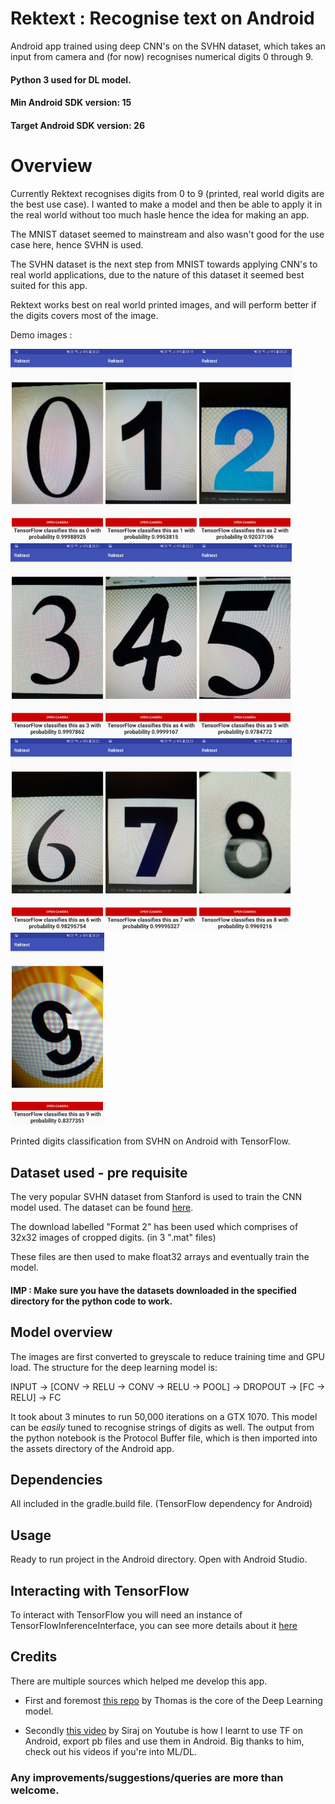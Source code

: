 # Rektext : Recognise text on Android

Android app trained using deep CNN's on the SVHN dataset, which takes an input from camera and (for now) recognises numerical digits 0 through 9.

#### Python 3 used for DL model.
#### Min Android SDK version: 15
#### Target Android SDK version: 26

# Overview

Currently Rektext recognises digits from 0 to 9 (printed, real world digits are the best use case). I wanted to make a model and then be able to apply it in the real world without too much hasle hence the idea for making an app.

The MNIST dataset seemed to mainstream and also wasn't good for the use case here, hence SVHN is used.

The SVHN dataset is the next step from MNIST towards applying CNN's to real world applications, due to the nature of this dataset it seemed best suited for this app.

Rektext works best on real world printed images, and will perform better if the digits covers most of the image.

Demo images :

<img src="Images/0.jpg" alt="alt text" width="150" height="auto"><img src="Images/1.jpg" alt="alt text" width="150" height="auto"><img src="Images/2.jpg" alt="alt text" width="150" height="auto">
<img src="Images/3.jpg" alt="alt text" width="150" height="auto"><img src="Images/4.jpg" alt="alt text" width="150" height="auto"><img src="Images/5.jpg" alt="alt text" width="150" height="auto">
<img src="Images/6.jpg" alt="alt text" width="150" height="auto"><img src="Images/7.jpg" alt="alt text" width="150" height="auto"><img src="Images/8.jpg" alt="alt text" width="150" height="auto">
<img src="Images/9.jpg" alt="alt text" width="150" height="auto">

Printed digits classification from SVHN on Android with TensorFlow.

## Dataset used - pre requisite
The very popular SVHN dataset from Stanford is used to train the CNN model used. The dataset can be found [here](http://ufldl.stanford.edu/housenumbers/).

The download labelled "Format 2" has been used which comprises of 32x32 images of cropped digits. (in 3 ".mat" files)

These files are then used to make float32 arrays and eventually train the model.

#### IMP : Make sure you have the datasets downloaded in the specified directory for the python code to work.

## Model overview
The images are first converted to greyscale to reduce training time and GPU load.
The structure for the deep learning model is:

INPUT -> [CONV -> RELU -> CONV -> RELU -> POOL] -> DROPOUT -> [FC -> RELU] -> FC

It took about 3 minutes to run 50,000 iterations on a GTX 1070.
This model can be *easily* tuned to recognise strings of digits as well.
The output from the python notebook is the Protocol Buffer file, which is then imported into the assets directory of the Android app.


## Dependencies

All included in the gradle.build file. (TensorFlow dependency for Android)

## Usage

Ready to run project in the Android directory. Open with Android Studio.

## Interacting with TensorFlow

To interact with TensorFlow you will need an instance of TensorFlowInferenceInterface, you can see more details about it [here](https://github.com/mari-linhares/mnist-android-tensorflow/blob/master/MnistAndroid/app/src/main/java/mariannelinhares/mnistandroid/Classifier.java)

## Credits

There are multiple sources which helped me develop this app.

- First and foremost [this repo](https://github.com/thomalm/svhn-multi-digit) by Thomas is the core of the Deep Learning model.

- Secondly [this video](https://www.youtube.com/watch?v=kFWKdLOxykE) by Siraj on Youtube is how I learnt to use TF on Android, export pb files and use them in Android. Big thanks to him, check out his videos if you're into ML/DL.

### Any improvements/suggestions/queries are more than welcome.